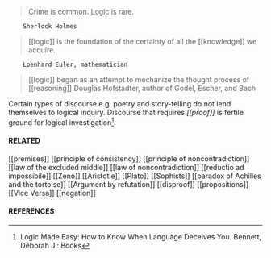 > Crime is common. Logic is rare.

		Sherlock Holmes
> [[logic]] is the foundation of the certainty of all the [[knowledge]] we acquire.

		Loenhard Euler, mathematician
		
> [[logic]] began as an attempt to mechanize the thought process of [[reasoning]]
		Douglas Hofstadter, author of Godel, Escher, and Bach
		
Certain types of discourse e.g. poetry and story-telling do not lend themselves to logical inquiry. Discourse that requires _[[proof]]_ is fertile ground for logical investigation[^1].

#### RELATED
[[premises]]
[[principle of consistency]]
[[principle of noncontradiction]]
[[law of the excluded middle]]
[[law of noncontradiction]]
[[reductio ad impossibile]]
[[Zeno]]
[[Aristotle]]
[[Plato]]
[[Sophists]]
[[paradox of Achilles and the tortoise]]
[[Argument by refutation]]
[[disproof]]
[[propositions]]
[[Vice Versa]]
[[negation]]
#### REFERENCES


[^1]: Logic Made Easy: How to Know When Language Deceives You. Bennett, Deborah J.: Books